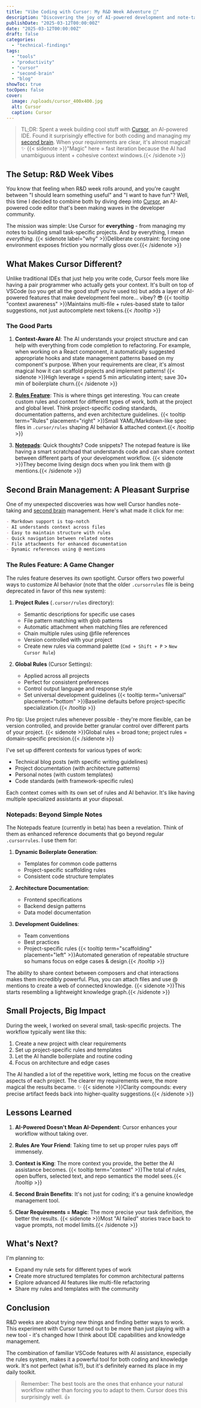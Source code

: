 ```yaml
---
title: "Vibe Coding with Cursor: My R&D Week Adventure 🚀"
description: "Discovering the joy of AI-powered development and note-taking with Cursor during R&D week"
publishDate: "2025-03-12T00:00:00Z"
date: "2025-03-12T00:00:00Z"
draft: false
categories:
  - "technical-findings"
tags:
  - "tools"
  - "productivity"
  - "cursor"
  - "second-brain"
  - "blog"
showToc: true
tocOpen: false
cover:
  image: /uploads/cursor_400x400.jpg
  alt: Cursor
  caption: Cursor
---
```


> TL;DR: Spent a week building cool stuff with [Cursor](https://cursor.com), an AI-powered IDE. Found it surprisingly effective for both coding and managing my [second brain](https://www.buildingasecondbrain.com/). When your requirements are clear, it's almost magical! ✨ {{< sidenote >}}"Magic" here = fast iteration because the AI had unambiguous intent + cohesive context windows.{{< /sidenote >}}

## The Setup: R&D Week Vibes

You know that feeling when R&D week rolls around, and you're caught between "I should learn something useful" and "I want to have fun"? Well, this time I decided to combine both by diving deep into [Cursor](https://cursor.com), an AI-powered code editor that's been making waves in the developer community.

The mission was simple: Use Cursor for    **everything** - from managing my notes to building small task-specific projects. And by everything, I mean *everything*. {{< sidenote label="why" >}}Deliberate constraint: forcing one environment exposes friction you normally gloss over.{{< /sidenote >}}

## What Makes Cursor Different?

Unlike traditional IDEs that just help you write code, Cursor feels more like having a pair programmer who actually gets your context. It's built on top of VSCode (so you get all the good stuff you're used to) but adds a layer of AI-powered features that make development feel more... vibey? 😎 {{< tooltip "context awareness" >}}Maintains multi-file + rules-based state to tailor suggestions, not just autocomplete next tokens.{{< /tooltip >}}

### The Good Parts

1. **Context-Aware AI**: The AI understands your project structure and can help with everything from code completion to refactoring. For example, when working on a React component, it automatically suggested appropriate hooks and state management patterns based on my component's purpose. When your requirements are clear, it's almost magical how it can scaffold projects and implement patterns! {{< sidenote >}}High leverage = spend 5 min articulating intent; save 30+ min of boilerplate churn.{{< /sidenote >}}

2. **[Rules Feature](https://docs.cursor.com/context/rules-for-ai)**: This is where things get interesting. You can create custom rules and context for different types of work, both at the project and global level. Think project-specific coding standards, documentation patterns, and even architecture guidelines. {{< tooltip term="Rules" placement="right" >}}Small YAML/Markdown-like spec files in `.cursor/rules` shaping AI behavior & attached context.{{< /tooltip >}}

3. **[Notepads](https://docs.cursor.com/beta/notepads)**: Quick thoughts? Code snippets? The notepad feature is like having a smart scratchpad that understands code and can share context between different parts of your development workflow. {{< sidenote >}}They become living design docs when you link them with @ mentions.{{< /sidenote >}}

## Second Brain Management: A Pleasant Surprise

One of my unexpected discoveries was how well Cursor handles note-taking and [second brain](https://www.buildingasecondbrain.com/) management. Here's what made it click for me:

```markdown
- Markdown support is top-notch
- AI understands context across files
- Easy to maintain structure with rules
- Quick navigation between related notes
- File attachments for enhanced documentation
- Dynamic references using @ mentions
```

### The Rules Feature: A Game Changer

The rules feature deserves its own spotlight. Cursor offers two powerful ways to customize AI behavior (note that the older `.cursorrules` file is being deprecated in favor of this new system):

1. **Project Rules** (`.cursor/rules` directory):
   - Semantic descriptions for specific use cases
   - File pattern matching with glob patterns
   - Automatic attachment when matching files are referenced
   - Chain multiple rules using @file references
   - Version controlled with your project
   - Create new rules via command palette (`Cmd + Shift + P` > `New Cursor Rule`)

2. **Global Rules** (Cursor Settings):
   - Applied across all projects
   - Perfect for consistent preferences
   - Control output language and response style
   - Set universal development guidelines {{< tooltip term="universal" placement="bottom" >}}Baseline defaults before project-specific specialization.{{< /tooltip >}}

Pro tip: Use project rules whenever possible - they're more flexible, can be version controlled, and provide better granular control over different parts of your project. {{< sidenote >}}Global rules = broad tone; project rules = domain-specific precision.{{< /sidenote >}}

I've set up different contexts for various types of work:

- Technical blog posts (with specific writing guidelines)
- Project documentation (with architecture patterns)
- Personal notes (with custom templates)
- Code standards (with framework-specific rules)

Each context comes with its own set of rules and AI behavior. It's like having multiple specialized assistants at your disposal.

### Notepads: Beyond Simple Notes

The Notepads feature (currently in beta) has been a revelation. Think of them as enhanced reference documents that go beyond regular `.cursorrules`. I use them for:

1. **Dynamic Boilerplate Generation**:
   - Templates for common code patterns
   - Project-specific scaffolding rules
   - Consistent code structure templates

2. **Architecture Documentation**:
   - Frontend specifications
   - Backend design patterns
   - Data model documentation

3. **Development Guidelines**:
   - Team conventions
   - Best practices
   - Project-specific rules {{< tooltip term="scaffolding" placement="left" >}}Automated generation of repeatable structure so humans focus on edge cases & design.{{< /tooltip >}}

The ability to share context between composers and chat interactions makes them incredibly powerful. Plus, you can attach files and use @ mentions to create a web of connected knowledge. {{< sidenote >}}This starts resembling a lightweight knowledge graph.{{< /sidenote >}}

## Small Projects, Big Impact

During the week, I worked on several small, task-specific projects. The workflow typically went like this:

1. Create a new project with clear requirements
2. Set up project-specific rules and templates
3. Let the AI handle boilerplate and routine coding
4. Focus on architecture and edge cases

The AI handled a lot of the repetitive work, letting me focus on the creative aspects of each project. The clearer my requirements were, the more magical the results became. ✨ {{< sidenote >}}Clarity compounds: every precise artifact feeds back into higher-quality suggestions.{{< /sidenote >}}

## Lessons Learned

1. **AI-Powered Doesn't Mean AI-Dependent**: Cursor enhances your workflow without taking over.

2. **Rules Are Your Friend**: Taking time to set up proper rules pays off immensely.

3. **Context is King**: The more context you provide, the better the AI assistance becomes. {{< tooltip term="context" >}}The total of rules, open buffers, selected text, and repo semantics the model sees.{{< /tooltip >}}

4. **Second Brain Benefits**: It's not just for coding; it's a genuine knowledge management tool.

5. **Clear Requirements = Magic**: The more precise your task definition, the better the results. {{< sidenote >}}Most "AI failed" stories trace back to vague prompts, not model limits.{{< /sidenote >}}

## What's Next?

I'm planning to:
- Expand my rule sets for different types of work
- Create more structured templates for common architectural patterns
- Explore advanced AI features like multi-file refactoring
- Share my rules and templates with the community

## Conclusion

R&D weeks are about trying new things and finding better ways to work. This experiment with Cursor turned out to be more than just playing with a new tool - it's changed how I think about IDE capabilities and knowledge management.

The combination of familiar VSCode features with AI assistance, especially the rules system, makes it a powerful tool for both coding and knowledge work. It's not perfect (what is?), but it's definitely earned its place in my daily toolkit.

> Remember: The best tools are the ones that enhance your natural workflow rather than forcing you to adapt to them. Cursor does this surprisingly well. 👍